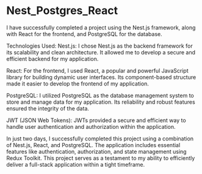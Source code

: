 # Nest_Postgres_React

I have successfully completed a project using the Nest.js framework, along with React for the frontend, and PostgreSQL for the database.

Technologies Used:
Nest.js: I chose Nest.js as the backend framework for its scalability and clean architecture. It allowed me to develop a secure and efficient backend for my application.

React: For the frontend, I used React, a popular and powerful JavaScript library for building dynamic user interfaces. Its component-based structure made it easier to develop the frontend of my application.

PostgreSQL: I utilized PostgreSQL as the database management system to store and manage data for my application. Its reliability and robust features ensured the integrity of the data.

JWT (JSON Web Tokens): JWTs provided a secure and efficient way to handle user authentication and authorization within the application.


In just two days, I successfully completed this project using a combination of Nest.js, React, and PostgreSQL. The application includes essential features like authentication, authorization, and state management using Redux Toolkit. This project serves as a testament to my ability to efficiently deliver a full-stack application within a tight timeframe.
